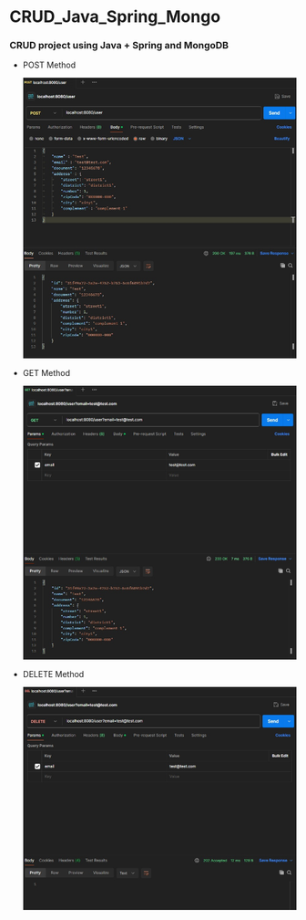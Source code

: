 ﻿# CRUD_Java_Spring_Mongo

### CRUD project using Java + Spring and MongoDB

* POST Method
  
  ![POST Method](https://github.com/gabrieldmonteiro/CRUD_Java_Spring_Mongo/blob/main/screenshots/post.jpg?raw=true)

  
* GET Method
  
  ![GET Method](https://github.com/gabrieldmonteiro/CRUD_Java_Spring_Mongo/blob/main/screenshots/get.jpg?raw=true)

  
* DELETE Method
  
  ![DELETE Method](https://github.com/gabrieldmonteiro/CRUD_Java_Spring_Mongo/blob/main/screenshots/delete.jpg?raw=true)

